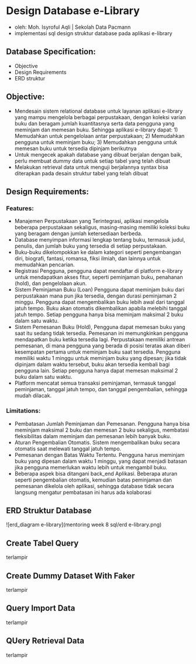 # Design Database e-Library
- oleh: Moh. Isyroful Aqli | Sekolah Data Pacmann
- implementasi sql design struktur database pada aplikasi e-library

## Database Specification:
- Objective
- Design Requirements
- ERD struktur

## Objective:
- Mendesain sistem relational database untuk layanan aplikasi e-library yang mampu mengelola berbagai perpustakaan, dengan koleksi varian buku dan beragam jumlah kuantitasnya serta data pengguna yang meminjam dan memesan buku. Sehingga aplikasi e-library dapat: 1) Memudahkan untuk pengelolaan antar perpustakaan; 2) Memudahkan pengguna untuk meminjam buku; 3) Memudahkan pengguna untuk memesan buku untuk tersedia dipinjam berikutnya
- Untuk mengecek apakah database yang dibuat berjalan dengan baik, perlu membuat dummy data untuk setiap tabel yang telah dibuat
- Melakukan retrieval data untuk menguji berjalannya syntax bisa diterapkan pada desain struktur tabel yang telah dibuat

## Design Requirements:
### Features: 
- Manajemen Perpustakaan yang Terintegrasi, aplikasi mengelola beberapa perpustakaan sekaligus, masing-masing memiliki koleksi buku yang beragam dengan jumlah ketersediaan berbeda.
- Database menyimpan informasi lengkap tentang buku, termasuk judul, penulis, dan jumlah buku yang tersedia di setiap perpustakaan.
- Buku-buku dikelompokkan ke dalam kategori seperti pengembangan diri, biografi, fantasi, romansa, fiksi ilmiah, dan lainnya untuk memudahkan pencarian.
- Registrasi Pengguna, pengguna dapat mendaftar di platform e-library untuk mendapatkan akses fitur, seperti peminjaman buku, penahanan (hold), dan pengelolaan akun.
- Sistem Peminjaman Buku (Loan) Pengguna dapat meminjam buku dari perpustakaan mana pun jika tersedia, dengan durasi peminjaman 2 minggu. Pengguna dapat mengembalikan buku lebih awal dari tanggal jatuh tempo. Buku akan otomatis dikembalikan apabila melebihi tanggal jatuh tempo. Setiap pengguna hanya bisa meminjam maksimal 2 buku dalam satu waktu.
- Sistem Pemesanan Buku (Hold), Pengguna dapat memesan buku yang saat itu sedang tidak tersedia. Pemesanan ini memungkinkan pengguna mendapatkan buku ketika tersedia lagi. Perpustakaan memiliki antrean pemesanan, di mana pengguna yang berada di posisi teratas akan diberi kesempatan pertama untuk meminjam buku saat tersedia. Pengguna memiliki waktu 1 minggu untuk meminjam buku yang dipesan; jika tidak dipinjam dalam waktu tersebut, buku akan tersedia kembali bagi pengguna lain. Setiap pengguna hanya dapat memesan maksimal 2 buku dalam satu waktu.
- Platform mencatat semua transaksi peminjaman, termasuk tanggal peminjaman, tanggal jatuh tempo, dan tanggal pengembalian, sehingga mudah dilacak.

### Limitations:
- Pembatasan Jumlah Peminjaman dan Pemesanan. Pengguna hanya bisa meminjam maksimal 2 buku dan memesan 2 buku sekaligus, membatasi fleksibilitas dalam meminjam dan pemesanan lebih banyak buku.
- Aturan Pengembalian Otomatis. Sistem mengembalikan buku secara otomatis saat melewati tanggal jatuh tempo.
- Pemesanan dengan Batas Waktu Tertentu. Pengguna harus meminjam buku yang dipesan dalam waktu 1 minggu, yang dapat menjadi batasan jika pengguna memerlukan waktu lebih untuk mengambil buku.
- Beberapa aspek bisa ditangani back_end Aplikasi. Beberapa aturan seperti pengembalian otomatis, kemudian batas peminjaman dan pemesanan dikelola oleh aplikasi, sehingga database tidak secara langsung mengatur pembatasan ini harus ada kolaborasi

## ERD Struktur Database
![erd_diagram e-library](mentoring week 8 sql/erd e-library.png) 

## Create Tabel Query
terlampir

## Create Dummy Dataset With Faker
terlampir

## Query Import Data
terlampir

## QUery Retrieval Data
terlampir
